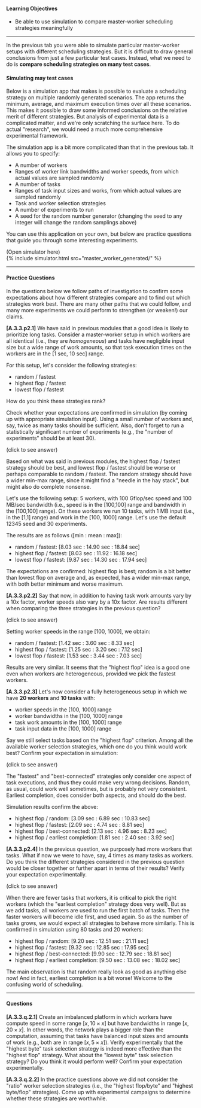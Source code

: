 
#### Learning Objectives

- Be able to use simulation to compare master-worker scheduling strategies meaningfully

----

In the previous tab you were able to simulate particular master-worker setups
with different scheduling strategies.  But it is difficult to draw general
conclusions from just a few particular test cases. Instead, what we need to do is
**compare scheduling strategies on many test cases**. 

#### Simulating may test cases

Below is a simulation app that makes is possible to evaluate a scheduling
strategy on multiple randomly generated scenarios. The app returns the
minimum, average, and maximum execution times over all these scenarios. 
This makes it possible to draw some informed conclusions on the relative merit
of different strategies. But analysis of experimental data is a complicated matter,
and we're only scratching the surface here. To do actual "research", we would
need a much more comprehensive experimental framework.

The simulation app is a bit more complicated than that in  the previous tab. It allows you to specify:

 - A number of  workers
 - Ranges of worker link bandwidths and worker speeds, from which actual values are sampled randomly
 - A number  of tasks
 - Ranges of task input sizes and works, from which actual values are sampled randomly
 - Task and worker selection strategies
 - A number of experiments to run
 - A seed for the random number generator (changing the seed  to any integer will change the random samplings above)
 
You can  use this application on your own, but below are practice questions that guide you through some
interesting experiments.
 
<div class="ui accordion fluid app-ins">
  <div class="title">
    <i class="dropdown icon"></i>
    (Open simulator here)
  </div>
  <div markdown="0" class="ui segment content sim-frame">
    {% include simulator.html src="master_worker_generated/" %}
  </div>
</div>

----- 

#### Practice Questions

In the questions below we follow paths  of investigation  to
confirm some expectations about how different strategies compare
and to find out which strategies work best. There are many other
paths that we could follow, and many more experiments  we could perform
to strengthen (or weaken!) our claims.

**[A.3.3.p2.1]** We have said in previous modules that a good idea is
likely to prioritize long tasks. Consider a master-worker setup in which
workers are all identical (i.e., they are *homogeneous*) and tasks have
negligible input size but a wide range of work amounts, so that task
execution times on the workers are in the [1 sec, 10 sec] range.

For this setup, let's consider the following strategies:
    
  - random / fastest
  - highest flop / fastest
  - lowest flop / fastest

How do you think these strategies rank? 

Check whether your expectations are confirmed in simulation (by coming up
with appropriate simulation input).  Using a small number of workers and, 
say, twice as many tasks should be sufficient. Also, don't forget
to run a statistically significant number of experiments (e.g., the "number
of experiments" should be at least 30).  

<div class="ui accordion fluid">
   <div class="title">
     <i class="dropdown icon"></i>
     (click to see answer)
   </div>
   <div markdown="1" class="ui segment content answer-frame">

Based on what was said in previous modules, the highest flop / fastest
strategy should be best, and  lowest flop / fastest should be worse or
perhaps comparable to random / fastest. The random strategy should have a
wider min-max range, since it might find a "needle in the hay stack", but
might also do complete nonsense.

Let's use the following setup: 5 workers, with 100 Gflop/sec
speed and 100 MB/sec bandwidth  (i.e., speed is in the [100,100] range and
bandwidth in the [100,100] range).  On these workers we run 10
tasks, with 1 MB input (i.e., in the [1,1] range) and work in the [100,
1000] range.  Let's use  the default 12345  seed and 30 experiments.

The results are as follows ([min : mean : max]): 

  - random / fastest: [8.03 sec : 14.90 sec : 18.84 sec]
  - highest flop / fastest: [8.03 sec : 11.92 : 16.18 sec]
  - lowest flop / fastest: [9.87 sec : 14.30 sec : 17.94 sec]

The expectations are confirmed: highest flop is best; random is a bit
better than lowest flop on average and, as expected, has a wider min-max
range, with both better minimum and  worse maximum.

   </div>
</div>

<p></p>



**[A.3.3.p2.2]** Say that now, in addition to having task work amounts vary
by a 10x factor, worker speeds also vary by a 10x factor. Are results
different when comparing the three strategies in the previous question?

<div class="ui accordion fluid">
   <div class="title">
     <i class="dropdown icon"></i>
     (click to see answer)
   </div>
   <div markdown="1" class="ui segment content answer-frame">


Setting worker speeds in the range [100, 1000], we obtain:

  - random / fastest: [1.42 sec : 3.60 sec : 8.33 sec]
  - highest flop / fastest: [1.25 sec : 3.20 sec : 7.12 sec]
  - lowest flop / fastest: [1.53 sec : 3.44 sec : 7.03 sec]

Results are very similar.  It seems that the "highest flop" idea
is a good one even when workers are heterogeneous, provided we pick the 
fastest workers. 

</div>
</div>
<p></p>


**[A.3.3.p2.3]** Let's now consider a fully heterogeneous setup in which we have
**20 workers** and **10 tasks** with:

  - worker speeds in the [100, 1000] range
  - worker bandwidths in the [100, 1000] range
  - task work amounts in the [100, 1000] range
  - task input data in the [100, 1000] range

Say we still select tasks based on the "highest flop" criterion. Among all
the available worker selection strategies, which one do you think would work
best? Confirm your expectation in simulation:

<div class="ui accordion fluid">
   <div class="title">
     <i class="dropdown icon"></i>
     (click to see answer)
   </div>
   <div markdown="1" class="ui segment content answer-frame">


The "fastest" and "best-connected" strategies only consider one
aspect of task executions, and thus they could make very wrong decisions.
Random, as usual, could work well sometimes, but is probably not very
consistent. Earliest completion, does consider both aspects, and should do the best. 

Simulation results confirm the above:

  - highest flop / random: [3.09 sec : 6.89 sec : 10.83 sec]
  - highest flop / fastest: [2.09 sec : 4.74 sec : 8.81 sec]
  - highest flop / best-connected: [2.13 sec : 4.96 sec : 8.23 sec]
  - highest flop / earliest completion: [1.81 sec : 2.40 sec : 3.92 sec]

</div>
</div>
<p></p>



**[A.3.3.p2.4]** In the previous question, we purposely had more workers
that tasks.  What if now we were to have, say, 4 times as many tasks as
workers. Do you think the different strategies considered in the previous
question would be closer together or further apart in terms of their
results?   Verify your expectation experimentally.

<div class="ui accordion fluid">
   <div class="title">
     <i class="dropdown icon"></i>
     (click to see answer)
   </div>
   <div markdown="1" class="ui segment content answer-frame">

When there are fewer tasks that workers, it is critical to pick the right
workers (which the "earliest completion" strategy does very well). But as we add tasks, all workers are
used to run the first batch of tasks. Then the faster workers will become
idle first, and used again. So as the number of tasks grows, we would
expect all strategies to behave more similarly. This is confirmed in
simulation using 80 tasks and 20 workers:

  - highest flop / random: [9.20 sec : 12.51 sec : 21.11 sec]
  - highest flop / fastest: [9.32 sec : 12.85 sec : 17.95 sec]
  - highest flop / best-connected: [9.90 sec : 12.79 sec : 18.81 sec]
  - highest flop / earliest completion: [9.50 sec : 13.08 sec : 18.02 sec]

The main observation is that random really look as good  as anything
else now! And in fact, earliest completion is a bit worse!   Welcome
to the confusing world of scheduling.

</div>
</div>

---

#### Questions 

**[A.3.3.q.2.1]** Create an imbalanced platform in which workers have
compute speed in some range $[x, 10\times x]$ but have bandwidths
in range $[x, 20\times x]$. In other words, the network plays a bigger 
role than the computation, assuming that tasks have balanced input sizes
and amounts of work (e.g., both are in range $[x, 5\times x]$). Verify
experimentally that the "highest byte" task selection strategy is
indeed more effective than the "highest flop" strategy. What about 
the "lowest byte" task selection  strategy? Do you think it would perform
well? Confirm your expectation experimentally. 

**[A.3.3.q.2.2]** In  the practice  questions above we did not consider
the "ratio" worker selection strategies (i.e., the "highest flop/byte" and
"highest byte/flop" strategies).  Come up with experimental campaigns to
determine whether these strategies are worthwhile.
